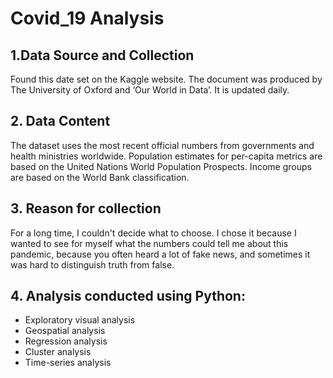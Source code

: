 # Covid_19 Analysis 

## 1.Data Source and Collection 
Found this date set on the Kaggle website. The document was produced by The University of Oxford and 
‘Our World in Data’. It is updated daily.

## 2. Data Content 
The dataset uses the most recent official numbers from governments and health ministries worldwide. 
Population estimates for per-capita metrics are based on the United Nations World Population Prospects. 
Income groups are based on the World Bank classification. 

## 3. Reason for collection 
For a long time, I couldn't decide what to choose. I chose it because I wanted to see for myself what the 
numbers could tell me about this pandemic, because you often heard a lot of fake news, and sometimes it 
was hard to distinguish truth from false.

## 4. Analysis conducted using Python:
* Exploratory visual analysis
* Geospatial analysis
* Regression analysis
* Cluster analysis
* Time-series analysis

